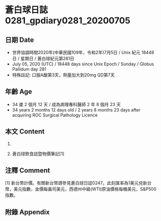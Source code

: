[_metadata_:encoding]: - "utf-8"
[_metadata_:language]: - "zh-Hant-TW"
[_metadata_:fileformat]: - "markdown"
[_metadata_:MIME_type]: - "text/plain"
[_metadata_:markdown_version]: - "commonmark version 0.29"
[_metadata_:markdown_spec]: - "https://spec.commonmark.org/0.29/"

# 蒼白球日誌0281_gpdiary0281_20200705 #

## 日期 Date ##

* 世界協調時間2020年(中華民國109年，令和2年)7月5日 / Unix 紀元 18448 日 / 星期日 / 蒼白球紀元第281日
* July 05, 2020 (UTC) / 18448 days since Unix Epoch / Sunday / Globus Pallidum day 281
* 特殊註記: 口服A酸第3天，劑量加大到20mg QD第7天

## 年齡 Age ##

* 34 歲 2 個月 12 天 / 成為病理專科醫師 2 年 8 個月 23 天
* 34 years 2 months 12 days old / 2 years 8 months 23 days after acquiring ROC Surgical Pathology Licence

## 本文 Content ##

1. 

    
2. 蒼白球飲食誌暨物價筆記[1]

    

## 注釋 Comment ##

[1] 新台幣計價。有關新台幣請參見蒼白球日誌0247。此刻匯率為1美元兌新台幣，美元指數，金價每盎司美元，西德州中級(WTI)原油價格每桶美元，S&P500指數。



## 附錄 Appendix ##

